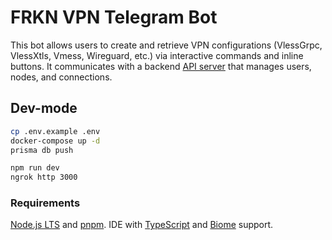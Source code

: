 # FRKN VPN Telegram Bot

This bot allows users to create and retrieve VPN configurations (VlessGrpc, VlessXtls, Vmess, Wireguard, etc.) via interactive commands and inline buttons. It communicates with a backend [API server](https://github.com/frkn-dev/pony) that manages users, nodes, and connections.

## Dev-mode

```sh
cp .env.example .env
docker-compose up -d
prisma db push

npm run dev
ngrok http 3000
```

### Requirements

[Node.js LTS](https://nodejs.org) and [pnpm](https://pnpm.io/installation#using-npm). IDE with [TypeScript](https://code.visualstudio.com/docs/languages/typescript) and [Biome](https://biomejs.dev/guides/integrate-in-editor/) support.
